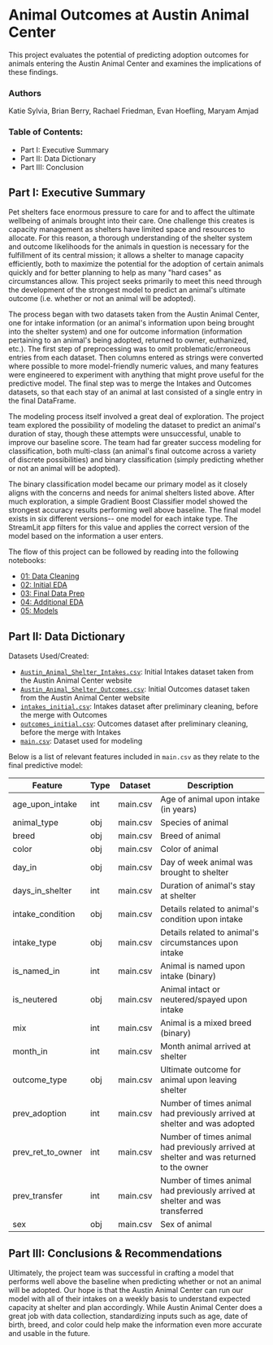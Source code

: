 # Animal Outcomes at Austin Animal Center

This project evaluates the potential of predicting adoption outcomes for animals entering the Austin Animal Center and examines the implications of these findings.

### Authors
Katie Sylvia, Brian Berry, Rachael Friedman, Evan Hoefling, Maryam Amjad

### Table of Contents:

- Part I: Executive Summary
- Part II: Data Dictionary
- Part III: Conclusion

## Part I: Executive Summary

Pet shelters face enormous pressure to care for and to affect the ultimate wellbeing of animals brought into their care. One challenge this creates is capacity management as shelters have limited space and resources to allocate. For this reason, a thorough understanding of the shelter system and outcome likelihoods for the animals in question is necessary for the fulfillment of its central mission; it allows a shelter to manage capacity efficiently, both to maximize the potential for the adoption of certain animals quickly and for better planning to help as many "hard cases" as circumstances allow. This project seeks primarily to meet this need through the development of the strongest model to predict an animal's ultimate outcome (i.e. whether or not an animal will be adopted).

The process began with two datasets taken from the Austin Animal Center, one for intake information (or an animal's information upon being brought into the shelter system) and one for outcome information (information pertaining to an animal's being adopted, returned to owner, euthanized, etc.). The first step of preprocessing was to omit problematic/erroneous entries from each dataset. Then columns entered as strings were converted where possible to more model-friendly numeric values, and many features were engineered to experiment with anything that might prove useful for the predictive model. The final step was to merge the Intakes and Outcomes datasets, so that each stay of an animal at last consisted of a single entry in the final DataFrame.

The modeling process itself involved a great deal of exploration. The project team explored the possibility of modeling the dataset to predict an animal's duration of stay, though these attempts were unsuccessful, unable to improve our baseline score. The team had far greater success modeling for classification, both multi-class (an animal's final outcome across a variety of discrete possibilities) and binary classification (simply predicting whether or not an animal will be adopted). 

The binary classification model became our primary model as it closely aligns with the concerns and needs for animal shelters listed above. After much exploration, a simple Gradient Boost Classifier model showed the strongest accuracy results performing well above baseline. The final model exists in six different versions-- one model for each intake type. The StreamLit app filters for this value and applies the correct version of the model based on the information a user enters.

The flow of this project can be followed by reading into the following notebooks:
* [01: Data Cleaning](/code/01_Data_Cleaning.ipynb)
* [02: Initial EDA](/code/02_Initial_Eda.ipynb)
* [03: Final Data Prep](/code/03_Final_Data_Prep.ipynb)
* [04: Additional EDA](/code/04_Additional_EDA.ipynb)
* [05: Models](/code/05_Models.ipynb)

## Part II: Data Dictionary

Datasets Used/Created:
- [`Austin_Animal_Shelter_Intakes.csv`](/data/Austin_Animal_Center_Intakes.csv): Initial Intakes dataset taken from the Austin Animal Center website
- [`Austin_Animal_Shelter_Outcomes.csv`](/data/Austin_Animal_Center_Outcomes.csv): Initial Outcomes dataset taken from the Austin Animal Center website
- [`intakes_initial.csv`](/data/intakes_initial.csv): Intakes dataset after preliminary cleaning, before the merge with Outcomes
- [`outcomes_initial.csv`](/data/outcomes_initial.csv): Outcomes dataset after preliminary cleaning, before the merge with Intakes
- [`main.csv`](/data/main.csv): Dataset used for modeling

Below is a list of relevant features included in `main.csv` as they relate to the final predictive model:

|Feature|Type|Dataset|Description|
|---|---|---|---|
|age_upon_intake|int|main.csv|Age of animal upon intake (in years)|
|animal_type|obj|main.csv|Species of animal|
|breed|obj|main.csv|Breed of animal|
|color|obj|main.csv|Color of animal|
|day_in|obj|main.csv|Day of week animal was brought to shelter|
|days_in_shelter|int|main.csv|Duration of animal's stay at shelter|
|intake_condition|obj|main.csv|Details related to animal's condition upon intake|
|intake_type|obj|main.csv|Details related to animal's circumstances upon intake|
|is_named_in|int|main.csv|Animal is named upon intake (binary)|
|is_neutered|obj|main.csv|Animal intact or neutered/spayed upon intake|
|mix|int|main.csv|Animal is a mixed breed (binary)|
|month_in|int|main.csv|Month animal arrived at shelter|
|outcome_type|obj|main.csv|Ultimate outcome for animal upon leaving shelter|
|prev_adoption|int|main.csv|Number of times animal had previously arrived at shelter and was adopted|
|prev_ret_to_owner|int|main.csv|Number of times animal had previously arrived at shelter and was returned to the owner|
|prev_transfer|int|main.csv|Number of times animal had previously arrived at shelter and was transferred|
|sex|obj|main.csv|Sex of animal|

## Part III: Conclusions & Recommendations

Ultimately, the project team was successful in crafting a model that performs well above the baseline when predicting whether or not an animal will be adopted. Our hope is that the Austin Animal Center can run our model with all of their intakes on a weekly basis to understand expected capacity at shelter and plan accordingly. While Austin Animal Center does a great job with data collection, standardizing inputs such as age, date of birth, breed, and color could help make the information even more accurate and usable in the future.
